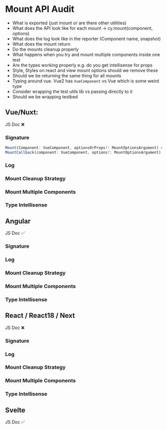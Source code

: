 # Mount API Audit
- What is exported (just mount or are there other utilities)
- What does the API look like for each mount -> cy.mount(component, options)
- What does the log look like in the reporter (Component name, snapshot)
- What does the mount return
- Do the mounts cleanup properly
- What happens when you try and mount multiple components inside one test
- Are the types working properly e.g. do you get intellisense for props
- Style, Styles on react and view mount options should we remove these
- Should we be returning the same thing for all mounts
- Typing around vue. Vue2 has `VueComponent` vs Vue which is some weird type
- Consider wrapping the test utils lib vs passing directly to it
- Should we be wrapping testbed

## Vue/Nuxt:


JS Doc ❌

### Signature
```ts
Mount(Component: VueComponent, optionsOrProps?: MountOptionsArgument) => Cypress.Chainable<Cypress.AUTWindow>
MountCallback(component: VueComponent, options?: MountOptionsArgument) => () => Cypress.Chainable<Cypress.AUTWindow>
```

### Log

### Mount Cleanup Strategy

### Mount Multiple Components

### Type Intellisense

## Angular


JS Doc ✅

### Signature

### Log

### Mount Cleanup Strategy

### Mount Multiple Components

### Type Intellisense


## React / React18 / Next

JS Doc ❌

### Signature

### Log

### Mount Cleanup Strategy

### Mount Multiple Components

### Type Intellisense

## Svelte 

JS Doc ✅
